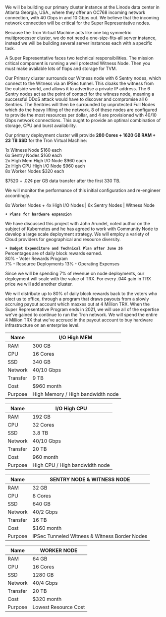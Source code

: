 We will be building our primary cluster instance at the Linode data center in Atlanta Georgia, USA., where they offer an OC768 incoming network connection, with 40 Gbps in and 10 Gbps out. We believe that the incoming network connection will be critical for the Super Representative nodes.

Because the Tron Virtual Machine acts like one big symmetric multiprocessor cluster, we do not need a one-size-fits-all server instance, instead we will be building several server instances each with a specific task.

A Super Representative faces two technical responsibilities. The mission critical component is running a well protected Witness Node. Then you must make available lots of flops and storage for TVM.

Our Primary cluster surrounds our Witness node with 6 Sentry nodes, which connect to the Witness via an IPSec tunnel. This cloaks the witness from the outside world, and allows it to advertise a private IP address. The 6 Sentry nodes act as the point of contact for the witness node, meaning a successful DDoS attack would have to discover and compromise all 6 Sentries. The Sentries will then be surrounded by unprotected Full Nodes which do the heavy lifting of the network. 8 of these nodes are configured to provide the most resources per dollar, and 4 are provisioned with 40/10 Gbps network connections. This ought to provide an optimal combination of storage, CPU and burst availability.

Our primary deployment cluster will provide **280 Cores + 1620 GB RAM + 23 TB SSD** for the Tron Virtual Machine:  

1x Witness Node $160 each  
6x Sentry Nodes $160 each  
2x High Mem High I/O Node $960 each  
2x High CPU High I/O Node $960 each  
8x Worker Nodes $320 each

$7520 + .02¢ per GB data transfer after the first 330 TB.  

We will monitor the performance of this initial configuration and re-engineer accordingly.



8x Worker Nodes + 4x High I/O Nodes
 |
6x Sentry Nodes
 |
Witness Node


**`• Plans for hardware expansion`**  

We have discussed this project with John Arundel, noted author on the subject of Kubernetes and he has agreed to work with Community Node to develop a large scale deployment strategy. We will employ a variety of Cloud providers for geographical and resource diversity.

**`• Budget Expenditure and Technical Plan after June 26`**  
Percentages are of daily block rewards earned.  
80% - Voter Rewards Program  
7% - Resource Deployments
13% - Operating Expenses

Since we will be spending 7% of revenue on node deployments, our deployment will scale with the value of TRX. For every .04¢ gain in TRX price we will add another cluster.

We will distribute up to 80% of daily block rewards back to the voters who elect us to office, through a program that draws payouts from a slowly accruing payout account which maxxes out at 4 Million TRX. When the Super Representative Program ends in 2021, we will use all of the expertise we've gained to continue to run the Tron network. We will spend the entire 4 Million TRX that we've accrued in the payout account to buy hardware infrastructure on an enterprise level.





| Name | I/O High MEM |
|---|---|
| RAM | 	300 GB 
| CPU  | 	16 Cores
| SSD  | 	340 GB 
| Network  | 	40/10 Gbps 
| Transfer | 9 TB |
| Cost | 	$960 month 
| Purpose | High Memory / High bandwidth node | 


| Name | I/O High CPU |
|---|---|
| RAM |          192 GB  | 	
| CPU  |         32 Cores  | 	
| SSD  |         3.8 TB  | 	
| Network |      40/10 Gbps  | 	
| Transfer |  20 TB |
| Cost |         960 month |
| Purpose | High CPU / High bandwidth node |  


| Name |  SENTRY NODE & WITNESS NODE  | 
|---|---|
| RAM | 	          32 GB | 
| CPU  | 	          8 Cores  | 	
| SSD  | 	      	640 GB|  	
| Network  |          40/2 Gbps  | 	
| Transfer | 16 TB |
| Cost |      $160 month| 
| Purpose |   IPSec Tunneled Witness & Witness Border Nodes  | 
         

             
| Name | WORKER NODE  |
|---|---|
| RAM | 	64 GB 
| CPU  | 	16 Cores
| SSD  | 	1280 GB 
| Network  | 	40/4 Gbps 
| Transfer | 20 TB |
| Cost | 	$320 month 
| Purpose |  Lowest Resource Cost | 


